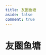 ```yaml
---
title: 友圈鱼塘
aside: false
comment: true
---
```


# 友圈鱼塘

<div class="friend-circle-container">
  <div class="root-container">
      <div id="friend-circle-lite-root"></div>
  </div>
</div>

<style>
.friend-circle-container {
    background-size: cover;
    background-attachment: fixed;
    background-repeat: no-repeat;
    background-position: center;
    font-family: Arial, sans-serif;
    display: flex;
    flex-direction: column;
    justify-content: center;
    align-items: center;
    min-height: 100vh;
    margin: 0;
    overflow-y: scroll;
    overflow-x: hidden;
}

.root-container {
    width: 100%;
    margin-top: 40px;
    max-width: 1100px;
}

@media (max-width: 1200px) {
    .root-container {
        max-width: 95%;
        margin-top: 20px;
    }
}
</style>

<script setup>
import { onMounted } from 'vue'

onMounted(() => {
    if (typeof window.UserConfig === 'undefined') {
        window.UserConfig = {
            private_api_url: 'https://rss.811520.xyz/',
            page_turning_number: 20,
            error_img: 'https://cdn.bsgun.cn/Hexo-static/img/error-404.avif'
        }
    }
})
</script>

<link rel="stylesheet" href="/css/fclite.css">
<script src="/js/fclite.js" defer></script>
